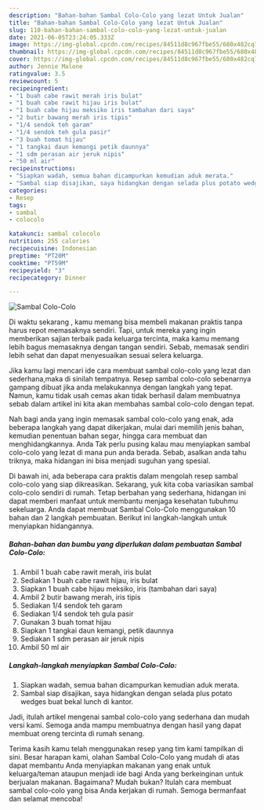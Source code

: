 ```yaml
---
description: "Bahan-bahan Sambal Colo-Colo yang lezat Untuk Jualan"
title: "Bahan-bahan Sambal Colo-Colo yang lezat Untuk Jualan"
slug: 110-bahan-bahan-sambal-colo-colo-yang-lezat-untuk-jualan
date: 2021-06-05T23:24:05.333Z
image: https://img-global.cpcdn.com/recipes/84511d8c967fbe55/680x482cq70/sambal-colo-colo-foto-resep-utama.jpg
thumbnail: https://img-global.cpcdn.com/recipes/84511d8c967fbe55/680x482cq70/sambal-colo-colo-foto-resep-utama.jpg
cover: https://img-global.cpcdn.com/recipes/84511d8c967fbe55/680x482cq70/sambal-colo-colo-foto-resep-utama.jpg
author: Jennie Malone
ratingvalue: 3.5
reviewcount: 5
recipeingredient:
- "1 buah cabe rawit merah iris bulat"
- "1 buah cabe rawit hijau iris bulat"
- "1 buah cabe hijau meksiko iris tambahan dari saya"
- "2 butir bawang merah iris tipis"
- "1/4 sendok teh garam"
- "1/4 sendok teh gula pasir"
- "3 buah tomat hijau"
- "1 tangkai daun kemangi petik daunnya"
- "1 sdm perasan air jeruk nipis"
- "50 ml air"
recipeinstructions:
- "Siapkan wadah, semua bahan dicampurkan kemudian aduk merata."
- "Sambal siap disajikan, saya hidangkan dengan selada plus potato wedges buat bekal lunch di kantor."
categories:
- Resep
tags:
- sambal
- colocolo

katakunci: sambal colocolo 
nutrition: 255 calories
recipecuisine: Indonesian
preptime: "PT20M"
cooktime: "PT59M"
recipeyield: "3"
recipecategory: Dinner

---
```



![Sambal Colo-Colo](https://img-global.cpcdn.com/recipes/84511d8c967fbe55/680x482cq70/sambal-colo-colo-foto-resep-utama.jpg)

Di waktu  sekarang , kamu memang bisa membeli makanan praktis tanpa harus repot memasaknya sendiri. Tapi, untuk mereka yang ingin memberikan sajian terbaik pada keluarga tercinta, maka kamu memang lebih bagus memasaknya dengan tangan sendiri. Sebab, memasak sendiri lebih sehat dan dapat menyesuaikan sesuai selera keluarga.

Jika kamu lagi mencari ide cara membuat sambal colo-colo yang lezat dan sederhana,maka di sinilah tempatnya. Resep sambal colo-colo  sebenarnya gampang dibuat jika anda melakukannya dengan langkah yang tepat. Namun, kamu tidak usah cemas akan tidak berhasil dalam membuatnya 
sebab dalam artikel ini kita akan membahas sambal colo-colo dengan tepat.  



Nah bagi anda yang ingin memasak sambal colo-colo yang enak, ada beberapa langkah yang dapat dikerjakan, mulai dari memilih jenis bahan, kemudian penentuan bahan segar, hingga cara membuat dan menghidangkannya. Anda Tak perlu pusing kalau mau menyiapkan sambal colo-colo yang lezat di mana pun anda berada. Sebab, asalkan anda  tahu triknya, maka hidangan ini bisa menjadi suguhan yang spesial.

Di bawah ini, ada beberapa cara praktis  dalam mengolah resep sambal colo-colo yang siap dikreasikan. Sekarang, yuk kita coba variasikan sambal colo-colo sendiri di rumah. Tetap berbahan yang sederhana, hidangan ini dapat memberi manfaat untuk membantu menjaga kesehatan tubuhmu sekeluarga. Anda dapat membuat Sambal Colo-Colo menggunakan 10 bahan dan 2 langkah pembuatan. Berikut ini langkah-langkah untuk menyiapkan hidangannya.

<!--inarticleads1-->

##### Bahan-bahan dan bumbu yang diperlukan dalam pembuatan Sambal Colo-Colo:

1. Ambil 1 buah cabe rawit merah, iris bulat
1. Sediakan 1 buah cabe rawit hijau, iris bulat
1. Siapkan 1 buah cabe hijau meksiko, iris (tambahan dari saya)
1. Ambil 2 butir bawang merah, iris tipis
1. Sediakan 1/4 sendok teh garam
1. Sediakan 1/4 sendok teh gula pasir
1. Gunakan 3 buah tomat hijau
1. Siapkan 1 tangkai daun kemangi, petik daunnya
1. Sediakan 1 sdm perasan air jeruk nipis
1. Ambil 50 ml air




<!--inarticleads2-->

##### Langkah-langkah menyiapkan Sambal Colo-Colo:

1. Siapkan wadah, semua bahan dicampurkan kemudian aduk merata.
1. Sambal siap disajikan, saya hidangkan dengan selada plus potato wedges buat bekal lunch di kantor.




Jadi, itulah artikel mengenai  sambal colo-colo  yang sederhana dan mudah versi kami. Semoga anda mampu membuatnya dengan hasil yang dapat membuat oreng tercinta di rumah senang. 

Terima kasih kamu telah menggunakan resep yang tim kami tampilkan di sini. Besar harapan kami, olahan  Sambal Colo-Colo yang mudah di atas dapat membantu Anda menyiapkan makanan yang enak untuk keluarga/teman ataupun menjadi ide bagi Anda yang berkeinginan untuk berjualan makanan. Bagaimana? Mudah bukan? Itulah cara membuat sambal colo-colo yang bisa Anda kerjakan di rumah. Semoga bermanfaat dan selamat mencoba!

